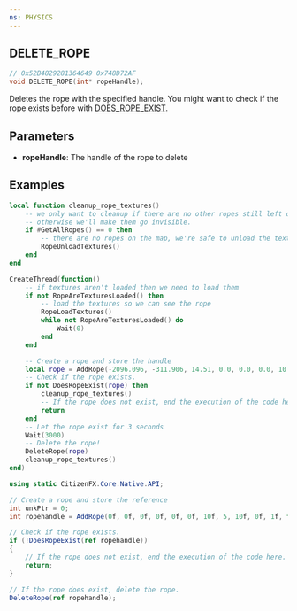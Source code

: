 ```yaml
---
ns: PHYSICS
---
```

## DELETE_ROPE

```c
// 0x52B4829281364649 0x748D72AF
void DELETE_ROPE(int* ropeHandle);
```

Deletes the rope with the specified handle.
You might want to check if the rope exists before with [DOES_ROPE_EXIST](#_0xFD5448BE3111ED96).

## Parameters
* **ropeHandle**: The handle of the rope to delete

## Examples
```lua
local function cleanup_rope_textures()
	-- we only want to cleanup if there are no other ropes still left on the map
	-- otherwise we'll make them go invisible.
	if #GetAllRopes() == 0 then
		-- there are no ropes on the map, we're safe to unload the textures.
		RopeUnloadTextures()
	end
end

CreateThread(function()
	-- if textures aren't loaded then we need to load them
	if not RopeAreTexturesLoaded() then
		-- load the textures so we can see the rope
		RopeLoadTextures()
		while not RopeAreTexturesLoaded() do
			Wait(0)
		end
	end

	-- Create a rope and store the handle
	local rope = AddRope(-2096.096, -311.906, 14.51, 0.0, 0.0, 0.0, 10.0, 1, 10.0, 0.0, 1.0, false, false, false, 1.0, false, 0)
	-- Check if the rope exists.
	if not DoesRopeExist(rope) then
		cleanup_rope_textures()
		-- If the rope does not exist, end the execution of the code here.
		return
	end
	-- Let the rope exist for 3 seconds
	Wait(3000)
	-- Delete the rope!
	DeleteRope(rope)
	cleanup_rope_textures()
end)
```

```cs
using static CitizenFX.Core.Native.API;

// Create a rope and store the reference
int unkPtr = 0;
int ropehandle = AddRope(0f, 0f, 0f, 0f, 0f, 0f, 10f, 5, 10f, 0f, 1f, false, false, false, 1f, false, ref unkPtr);

// Check if the rope exists.
if (!DoesRopeExist(ref ropehandle))
{
    // If the rope does not exist, end the execution of the code here.
    return;
}

// If the rope does exist, delete the rope.
DeleteRope(ref ropehandle);
```